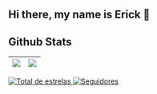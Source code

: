 ## Hi there, my name is Erick 👋

## Github Stats

<img src="https://github-readme-stats.vercel.app/api?username=ericklima14&show_icons=true&theme=tokyonight&hide_border=true"/>|<img src="https://github-readme-streak-stats.herokuapp.com?user=ericklima14&theme=tokyonight&hide_border=true"/>
|---|---|


 <a href="https://github.com/ericklima14?tab=repositories&sort=stargazers">
        <img 
            alt="Total de estrelas" 
            title="Github Stars Total" 
            src="https://custom-icon-badges.demolab.com/github/stars/ericklima14?color=55960c&style=for-the-badge&labelColor=488207&logo=star&label=Stars"
        />
</a>
<a href="https://github.com/ericklima14?tab=followers">
        <img 
            alt="Seguidores" 
            title="Follow me on GitHub" 
            src="https://custom-icon-badges.demolab.com/github/followers/ericklima14?color=236ad3&labelColor=1155ba&style=for-the-badge&logo=github&label=Followers&logoColor=white"
        />
  </a>
<!-- ![Top Langs](https://github-readme-stats.vercel.app/api/top-langs/?username=ericklima14&layout=donut&theme=tokyonight&langs_count=5&hide_border=true) -->
<!--
**ericklima14/ericklima14** is a ✨ _special_ ✨ repository because its `README.md` (this file) appears on your GitHub profile.

<!--
Here are some ideas to get you started:

- 🔭 I’m currently working on ...
- 🌱 I’m currently learning ...
- 👯 I’m looking to collaborate on ...
- 🤔 I’m looking for help with ...
- 💬 Ask me about ...
- 📫 How to reach me: ...
- 😄 Pronouns: ...
- ⚡ Fun fact: ...
-->
